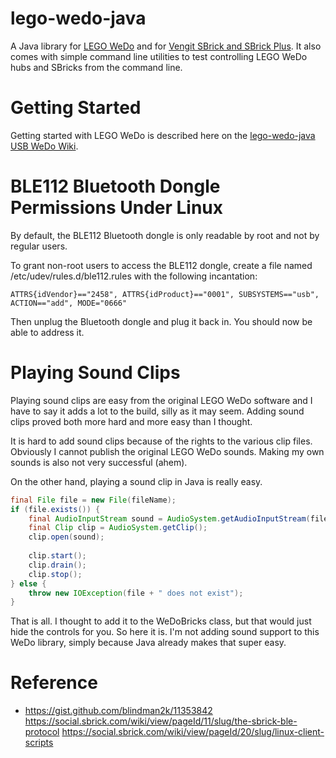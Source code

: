 # lego-wedo-java
A Java library for [LEGO WeDo](https://education.lego.com/en-us/products/lego-education-wedo-construction-set/9580) and for [Vengit SBrick and SBrick Plus](https://www.sbrick.com). It also comes with simple command line utilities to test controlling LEGO WeDo hubs and SBricks from the command line.

# Getting Started
Getting started with LEGO WeDo is described here on the [lego-wedo-java USB WeDo Wiki](https://github.com/kjkoster/lego-wedo-java/wiki/Controlling-USB-LEGO-WeDo-Hubs-using-lego-wedo-java).

# BLE112 Bluetooth Dongle Permissions Under Linux
By default, the BLE112 Bluetooth dongle is only readable by root and not by regular users.

To grant non-root users to access the BLE112 dongle, create a file named /etc/udev/rules.d/ble112.rules with the following incantation:

```
ATTRS{idVendor}=="2458", ATTRS{idProduct}=="0001", SUBSYSTEMS=="usb", ACTION=="add", MODE="0666"
```

Then unplug the Bluetooth dongle and plug it back in. You should now be able to address it.


# Playing Sound Clips
Playing sound clips are easy from the original LEGO WeDo software and I have to say it adds a lot to the build, silly as it may seem. Adding sound clips proved both more hard and more easy than I thought.

It is hard to add sound clips because of the rights to the various clip files. Obviously I cannot publish the original LEGO WeDo sounds. Making my own sounds is also not very successful (ahem).

On the other hand, playing a sound clip in Java is really easy.

```java
final File file = new File(fileName);
if (file.exists()) {
    final AudioInputStream sound = AudioSystem.getAudioInputStream(file);
    final Clip clip = AudioSystem.getClip();
    clip.open(sound);
    
    clip.start();
    clip.drain();
    clip.stop();
} else {
    throw new IOException(file + " does not exist");
}
```

That is all. I thought to add it to the WeDoBricks class, but that would just hide the controls for you. So here it is. I'm not adding sound support to this WeDo library, simply because Java already makes that super easy.

# Reference
- https://gist.github.com/blindman2k/11353842
https://social.sbrick.com/wiki/view/pageId/11/slug/the-sbrick-ble-protocol
https://social.sbrick.com/wiki/view/pageId/20/slug/linux-client-scripts
